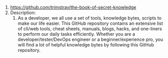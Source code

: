 1. https://github.com/trimstray/the-book-of-secret-knowledge
2. Description:
	1. As a developer, we all use a set of tools, knowledge bytes, scripts to make our life easier. This GitHub repository contains an extensive list of cli/web tools, cheat sheets, manuals, blogs, hacks, and one-liners to perform our daily tasks efficiently. Whether you are a developer/tester/DevOps engineer or a beginner/experience pro, you will find a lot of helpful knowledge bytes by following this GitHub repository.
